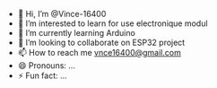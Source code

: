 - 👋 Hi, I’m @Vince-16400
- 👀 I’m interested to learn for use electronique modul
- 🌱 I’m currently learning Arduino 
- 💞️ I’m looking to collaborate on ESP32 project
- 📫 How to reach me vnce16400@gmail.com
- 😄 Pronouns: ...
- ⚡ Fun fact: ...

<!---
Vince-16400/Vince-16400 is a ✨ special ✨ repository because its `README.md` (this file) appears on your GitHub profile.
You can click the Preview link to take a look at your changes.
--->
